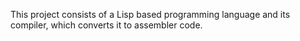 This project consists of a Lisp based programming language and its compiler, which converts it to assembler code.
